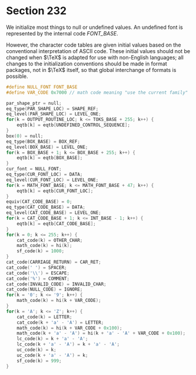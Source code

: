 # Section 232

We initialize most things to null or undefined values. An undefined font is represented by the internal code *FONT_BASE*.

However, the character code tables are given initial values based on the conventional interpretation of ASCII code.
These initial values should not be changed when $\TeX$ is adapted for use with non-English languages;
all changes to the initialization conventions should be made in format packages, not in $\TeX$ itself, so that global interchange of formats is possible.

```c include/constants.h
#define NULL_FONT FONT_BASE
#define VAR_CODE 0x7000 // math code meaning "use the current family"
```

```c << Initialize table entries (done by INITEX only) >>+=
par_shape_ptr = null;
eq_type(PAR_SHAPE_LOC) = SHAPE_REF;
eq_level(PAR_SHAPE_LOC) = LEVEL_ONE;
for(k = OUTPUT_ROUTINE_LOC; k <= TOKS_BASE + 255; k++) {
    eqtb[k] = eqtb[UNDEFINED_CONTROL_SEQUENCE];
}
box(0) = null;
eq_type(BOX_BASE) = BOX_REF;
eq_level(BOX_BASE) = LEVEL_ONE;
for(k = BOX_BASE + 1; k <= BOX_BASE + 255; k++) {
    eqtb[k] = eqtb[BOX_BASE];
}
cur_font = NULL_FONT;
eq_type(CUR_FONT_LOC) = DATA;
eq_level(CUR_FONT_LOC) = LEVEL_ONE;
for(k = MATH_FONT_BASE; k <= MATH_FONT_BASE + 47; k++) {
    eqtb[k] = eqtb[CUR_FONT_LOC];
}
equiv(CAT_CODE_BASE) = 0;
eq_type(CAT_CODE_BASE) = DATA;
eq_level(CAT_CODE_BASE) = LEVEL_ONE;
for(k = CAT_CODE_BASE + 1; k <= INT_BASE - 1; k++) {
    eqtb[k] = eqtb[CAT_CODE_BASE];
}
for(k = 0; k <= 255; k++) {
    cat_code(k) = OTHER_CHAR;
    math_code(k) = hi(k);
    sf_code(k) = 1000;
}
cat_code(CARRIAGE_RETURN) = CAR_RET;
cat_code(' ') = SPACER;
cat_code('\\') = ESCAPE;
cat_code('%') = COMMENT;
cat_code(INVALID_CODE) = INVALID_CHAR;
cat_code(NULL_CODE) = IGNORE;
for(k = '0'; k <= '9'; k++) {
    math_code(k) = hi(k + VAR_CODE);
}
for(k = 'A'; k <= 'Z'; k++) {
    cat_code(k) = LETTER;
    cat_code(k + 'a' - 'A') = LETTER;
    math_code(k) = hi(k + VAR_CODE + 0x100);
    math_code(k + 'a' - 'A') = hi(k + 'a' - 'A' + VAR_CODE + 0x100);
    lc_code(k) = k + 'a' - 'A';
    lc_code(k + 'a' - 'A') = k + 'a' - 'A';
    uc_code(k) = k;
    uc_code(k + 'a' - 'A') = k;
    sf_code(k) = 999;
}
```
